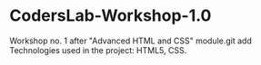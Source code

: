 # CodersLab-Workshop-1.0
Workshop no. 1 after "Advanced HTML and CSS" module.git add
Technologies used in the project: HTML5, CSS.